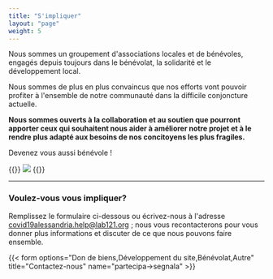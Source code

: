 ```yaml
---
title: "S'impliquer"
layout: "page"
weight: 5
---
```

Nous sommes un groupement d'associations locales et de bénévoles, engagés depuis toujours dans le bénévolat, la solidarité et le développement local.

Nous sommes de plus en plus convaincus que nos efforts vont pouvoir profiter à l'ensemble de notre communauté dans la difficile conjoncture actuelle.

**Nous sommes ouverts à la collaboration et au soutien que pourront apporter ceux qui souhaitent nous aider à améliorer notre projet et à le rendre plus adapté aux besoins de nos concitoyens les plus fragiles.**

Devenez vous aussi bénévole !

{{<rawhtml>}}
<img src="/images/foto/sportelli2.jpg" class="img-fluid">
{{</rawhtml>}}
_____________________

### Voulez-vous vous impliquer?

Remplissez le formulaire ci-dessous ou écrivez-nous à l'adresse covid19alessandria.help@lab121.org ; nous vous recontacterons pour vous donner plus informations et discuter de ce que nous pouvons faire ensemble.

{{< form options="Don de biens,Développement du site,Bénévolat,Autre" title="Contactez-nous" name="partecipa->segnala" >}}
